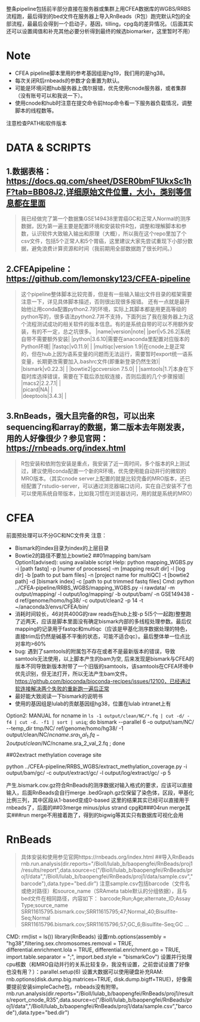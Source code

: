 整条pipeline包括前半部分直接在服务器或集群上用CFEA数据库的WGBS/RRBS流程跑，最后得到的bed文件在服务器上导入RnBeads（R包）跑完默认R包的全部流程，最最后会得到一个启动子，基因，tilling，cpg岛的差异情况。（后面其实还可以设置阈值和补充其他必要分析得到最终的候选biomarker，这里暂时不用）

# Note
* CFEA pipeline脚本里用的参考基因组是hg19，我们用的是hg38。
* 每次关闭R后rnbeads的参数才会重置为默认。
* 可能是环境问题hub服务器上偶尔报错，优先使用cnode服务器，或者集群（没有账号可以和我说一下）。
* 使用cnode和hub时注意在提交命令前htop命令看一下服务器负载情况，调整脚本的线程数等。
        
注意检查PATH和软件版本
# DATA & SCRIPTS
## 1.数据表格：https://docs.qq.com/sheet/DSER0bmF1UkxSc1hF?tab=BB08J2,详细原始文件位置，大小，类别等信息都在里面
> 我已经做完了第一个数据集GSE149438里胃癌GC和正常人Normal的测序数据，因为第一遍主要是配置环境和安装软件R包，调整和理解脚本和参数，认识软件大致输入输出和原理（大概），所以我在这个repo里加了个csv文件，包括5个正常人和5个胃癌，这里建议大家先尝试重现下小部分数据，避免浪费计算资源和时间（我前期用全部数据跑了很长时间。）

## 2.CFEApipeline：https://github.com/lemonsky123/CFEA-pipeline
> 这个pipeline整体脚本比较完善，但是有一些输入输出文件目录的框架需要注意一下，详见具体脚本描述，否则很出现很多报错。
> 还有一点就是最开始他让用conda配置python2.7的环境，实际上其脚本都是用更高等级的python写的，很多语法python2.7并不支持，下面列出了我在服务器上为这个流程测试成功的相关软件的版本信息。有的是系统自带的可以不用额外安装，有的不一定，总之坑很多。
|name|version|note|
|perl|v5.26.2|系统自带不需要额外安装|
|python|3.6.10|需要在anaconda里配置对应版本的Python环境|
|fastqc|v0.11.9| |
|multiqc|version 1.9|在cnode上是正常的，但在hub上因为语系变量的问题而无法运行，需要暂时export统一语系变量，长期更改需要加入.bashrc文件(即重新登录仍然生效)|
|bismark|v0.22.3| |
|bowtie2|gccversion 7.5.0| |
|samtools|1.7|本身在下载时库选择错误，需要在下载后添加软连接，否则后面的几个步骤报错|
|macs2|2.2.7.1| |	
|picard|NA| |	
|deeptools|3.4.3| |

## 3.RnBeads，强大且完备的R包，可以出来sequencing和array的数据，第二版本去年刚发表，用的人好像很少？参见官网：https://rnbeads.org/index.html
> R包安装和依附包安装是重点，我安装了近一周时间，多个版本的R上测试过，建议使用conda配置一个新的R环境，优先使用能自动并行的微软的MRO版本。（其实cnode server上配置的就是比较完备的MRO版本，还已经配置了rstudio-server，可以通过浏览器端口访问，实在自己安装不了也可以使用系统自带版本，比如我习惯在浏览器访问，用的就是系统的MRO）

# CFEA 
前面预处理可以不分GC和NC文件夹
注意：
* Bismark的index目录为index的上层目录
* Bowtie2的路径不要加上bowtie2
##01mapping bam/sam
Option1(advised): using available script
Help:
python mapping_WGBS.py -i [path fastq] -p [numer of processes] -m 
        [mapping result dir] -l [log dir] -b [path to put bam files] 
        -n [project name for multiQC] -t [bowtie2 path] -d [bismark index]
        -c [path to put trimmed fastq files]
Cmd:
python ../CFEA-pipeline/RRBS_WGBS/mapping_WGBS.py -i rawdata/  -m output/mapping/  -l output/log/mapping/ -b output/bam/  -n GSE149438  -d ref/genome/homo/hg38/  -c output/clean2 -p 14 -t ~/anaconda3/envs/CFEA/bin/
* 消耗时间较长，46对共400G的raw reads在hub上按-p 5(5个一起跑)整整跑了近两天，应该是脚本里面没有确定bismark内部的多线程处理参数。最后仅mapping的记录用于fastqc和multiqc（应该是甲基化测序数据处理的特色，直接trim后仍然是碱基不平衡的状态，可能不适合qc）。最后整体单一位点比对率均>60%
* bug: 遇到了samtools的附属包不存在或者不是最新版本的错误，导致samtools无法使用，以上脚本产生的bam为空, 后来发现是bismark与CFEA的版本不同导致新版本附带了一个旧版的samtools，该samtools在CFEA环境中优先识别，但无法打开，所以无法产生bam文件。https://github.com/bioconda/bioconda-recipes/issues/12100，已经通过软连接解决两个失败的重新跑一遍后正常
* 最好能大致阅读一下bismark的说明书
* 使用的基因组是lulab的贡献基因组hg38，位置在lulab intranet上有

Option2: MANUAL
for ncname in `ls -1 output/clean/NC/*.fq | cut -d/ -f4 | cut -d. -f1 | sort | uniq`; do bismark --parallel 6 -o output/sam/NC/ --temp_dir tmp/NC/   ref/genome/homo/hg38/  -1 output/clean/NC/$ncname.sra_1_val_1.fq -2 output/clean/NC/$ncname.sra_2_val_2.fq ; done

##02extract methylation coverage site

python ../CFEA-pipeline/RRBS_WGBS/extract_methylation_coverage.py -i output/bam/gc/ -c output/extract/gc/ -l output/log/extract/gc/ -p 5

产生.bismark.cov.gz符合RnBeads的测序数据对输入格式的要求，应该可以直接输入，后面RnBeads会自行merge
.bedGraph.gz仅保留了染色体，区段，甲基化比例三列，其中区段从1-based变成0-based
这里的结果其实已经可以直接用于rnbeads了，后面的##03merge minus/plus strand cpg和###04run merge其实###run merge不用接着跑了，得到的bigwig等其实只有数据库可视化会用

# RnBeads
> 具体安装和使用参见官网https://rnbeads.org/index.html
##导入RnBeads
rnb.run.analysis(dir.reports="/BioII/lulab_b/baopengfei/RnBeads/proj1/results/report",data.source=c("/BioII/lulab_b/baopengfei/RnBeads/proj1/data","/BioII/lulab_b/baopengfei/RnBeads/proj1/data/sample.csv","barcode"),data.type="bed.dir")
注意sample.csv包括barcode（文件名或绝对路径）和source_name（SRAmeta table默认的分组依据），且与bed文件在相同路径，内容如下：
barcode;Run;Age;alternate_ID;Assay Type;source_name
SRR11615795.bismark.cov;SRR11615795;47;Normal_40;Bisulfite-Seq;Normal
SRR11615796.bismark.cov;SRR11615796;57;GC_6;Bisulfite-Seq;GC
...

CMD:
rm(list = ls())
library(RnBeads)
设置rnb.options(assembly = "hg38",filtering.sex.chromosomes.removal = TRUE, differential.enrichment.lola = TRUE, differential.enrichment.go = TRUE, import.table.separator = ";", import.bed.style = "bismarkCov")
设置并行处理cpu核数（和MRO自动并行的关系比较复杂，我没有设置，之前尝试设置了好像也没有用？）：parallel.setup(6)
设置大数据可以使用硬盘补充RAM: rnb.options(disk.dump.big.matrices=TRUE, disk.dump.bigff=TRUE)，好像需要提前安装simpleCache包，rnbeads没有附带。  
rnb.run.analysis(dir.reports="/BioII/lulab_b/baopengfei/RnBeads/proj1/results/report_cnode_R35",data.source=c("/BioII/lulab_b/baopengfei/RnBeads/proj1/data","/BioII/lulab_b/baopengfei/RnBeads/proj1/data/sample.csv","barcode"),data.type="bed.dir")
